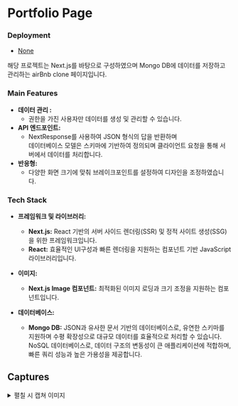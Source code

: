 # Portfolio Page

### Deployment

- <a href="/">None</a>

해당 프로젝트는 Next.js를 바탕으로 구성하였으며 Mongo DB에 데이터를 저장하고 관리하는 airBnb clone 페이지입니다.<br/>

### Main Features

- **데이터 관리 :**
  - 권한을 가진 사용자만 데이터를 생성 및 관리할 수 있습니다.
- **API 엔드포인트:**
  - NextResponse를 사용하여 JSON 형식의 답을 반환하며
    <br/>데이터베이스 모델은 스키마에 기반하여 정의되며 클라이언트 요청을 통해 서버에서 데이터를 처리합니다.
- **반응형:**
  - 다양한 화면 크기에 맞춰 브레이크포인트를 설정하여 디자인을 조정하였습니다.

### Tech Stack

- **프레임워크 및 라이브러리:**

  - **Next.js:** React 기반의 서버 사이드 렌더링(SSR) 및 정적 사이트 생성(SSG)을 위한 프레임워크입니다.
  - **React:** 효율적인 UI구성과 빠른 렌더링을 지원하는 컴포넌트 기반 JavaScript 라이브러리입니다.

- **이미지:**

  - **Next.js Image 컴포넌트:** 최적화된 이미지 로딩과 크기 조정을 지원하는 컴포넌트입니다.

- **데이터베이스:**
  - **Mongo DB:** JSON과 유사한 문서 기반의 데이터베이스로, 유연한 스키마를 지원하며 수평 확장성으로 대규모 데이터를 효율적으로 처리할 수 있습니다.
    <br/>NoSQL 데이터베이스로, 데이터 구조의 변동성이 큰 애플리케이션에 적합하며, 빠른 쿼리 성능과 높은 가용성을 제공합니다.

## Captures

<details>
  <summary>펼칠 시 캡쳐 이미지</summary>
<img width="2156" alt="스크린샷 2024-08-21 오후 9 29 20" src="https://github.com/user-attachments/assets/89ba7e4b-c2a0-4854-9c2f-19b0bbb7b86e">
### 반응형

</details>
